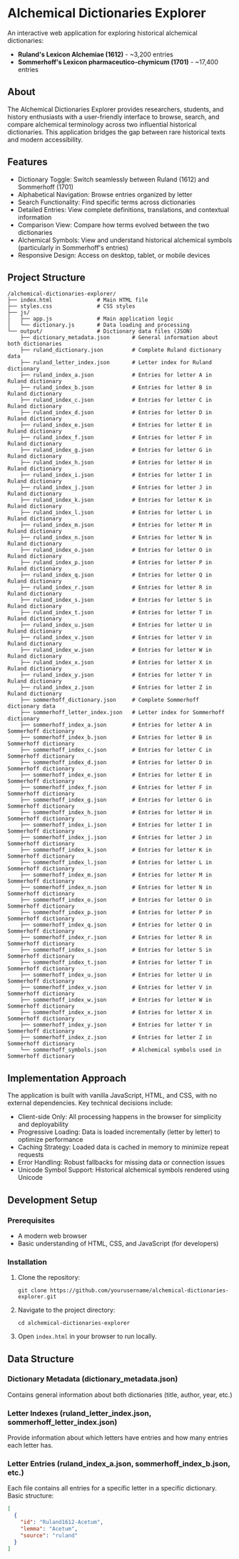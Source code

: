 # Alchemical Dictionaries Explorer

An interactive web application for exploring historical alchemical dictionaries:

- **Ruland's Lexicon Alchemiae (1612)** - ~3,200 entries
- **Sommerhoff's Lexicon pharmaceutico-chymicum (1701)** - ~17,400 entries

## About

The Alchemical Dictionaries Explorer provides researchers, students, and history enthusiasts with a user-friendly interface to browse, search, and compare alchemical terminology across two influential historical dictionaries. This application bridges the gap between rare historical texts and modern accessibility.

## Features

- Dictionary Toggle: Switch seamlessly between Ruland (1612) and Sommerhoff (1701)
- Alphabetical Navigation: Browse entries organized by letter
- Search Functionality: Find specific terms across dictionaries
- Detailed Entries: View complete definitions, translations, and contextual information
- Comparison View: Compare how terms evolved between the two dictionaries
- Alchemical Symbols: View and understand historical alchemical symbols (particularly in Sommerhoff's entries)
- Responsive Design: Access on desktop, tablet, or mobile devices

## Project Structure

```
/alchemical-dictionaries-explorer/
├── index.html              # Main HTML file
├── styles.css              # CSS styles
├── js/
│   ├── app.js              # Main application logic
│   └── dictionary.js       # Data loading and processing
└── output/                 # Dictionary data files (JSON)
    ├── dictionary_metadata.json       # General information about both dictionaries
    ├── ruland_dictionary.json         # Complete Ruland dictionary data
    ├── ruland_letter_index.json       # Letter index for Ruland dictionary
    ├── ruland_index_a.json            # Entries for letter A in Ruland dictionary
    ├── ruland_index_b.json            # Entries for letter B in Ruland dictionary
    ├── ruland_index_c.json            # Entries for letter C in Ruland dictionary
    ├── ruland_index_d.json            # Entries for letter D in Ruland dictionary
    ├── ruland_index_e.json            # Entries for letter E in Ruland dictionary
    ├── ruland_index_f.json            # Entries for letter F in Ruland dictionary
    ├── ruland_index_g.json            # Entries for letter G in Ruland dictionary
    ├── ruland_index_h.json            # Entries for letter H in Ruland dictionary
    ├── ruland_index_i.json            # Entries for letter I in Ruland dictionary
    ├── ruland_index_j.json            # Entries for letter J in Ruland dictionary
    ├── ruland_index_k.json            # Entries for letter K in Ruland dictionary
    ├── ruland_index_l.json            # Entries for letter L in Ruland dictionary
    ├── ruland_index_m.json            # Entries for letter M in Ruland dictionary
    ├── ruland_index_n.json            # Entries for letter N in Ruland dictionary
    ├── ruland_index_o.json            # Entries for letter O in Ruland dictionary
    ├── ruland_index_p.json            # Entries for letter P in Ruland dictionary
    ├── ruland_index_q.json            # Entries for letter Q in Ruland dictionary
    ├── ruland_index_r.json            # Entries for letter R in Ruland dictionary
    ├── ruland_index_s.json            # Entries for letter S in Ruland dictionary
    ├── ruland_index_t.json            # Entries for letter T in Ruland dictionary
    ├── ruland_index_u.json            # Entries for letter U in Ruland dictionary
    ├── ruland_index_v.json            # Entries for letter V in Ruland dictionary
    ├── ruland_index_w.json            # Entries for letter W in Ruland dictionary
    ├── ruland_index_x.json            # Entries for letter X in Ruland dictionary
    ├── ruland_index_y.json            # Entries for letter Y in Ruland dictionary
    ├── ruland_index_z.json            # Entries for letter Z in Ruland dictionary
    ├── sommerhoff_dictionary.json     # Complete Sommerhoff dictionary data
    ├── sommerhoff_letter_index.json   # Letter index for Sommerhoff dictionary
    ├── sommerhoff_index_a.json        # Entries for letter A in Sommerhoff dictionary
    ├── sommerhoff_index_b.json        # Entries for letter B in Sommerhoff dictionary
    ├── sommerhoff_index_c.json        # Entries for letter C in Sommerhoff dictionary
    ├── sommerhoff_index_d.json        # Entries for letter D in Sommerhoff dictionary
    ├── sommerhoff_index_e.json        # Entries for letter E in Sommerhoff dictionary
    ├── sommerhoff_index_f.json        # Entries for letter F in Sommerhoff dictionary
    ├── sommerhoff_index_g.json        # Entries for letter G in Sommerhoff dictionary
    ├── sommerhoff_index_h.json        # Entries for letter H in Sommerhoff dictionary
    ├── sommerhoff_index_i.json        # Entries for letter I in Sommerhoff dictionary
    ├── sommerhoff_index_j.json        # Entries for letter J in Sommerhoff dictionary
    ├── sommerhoff_index_k.json        # Entries for letter K in Sommerhoff dictionary
    ├── sommerhoff_index_l.json        # Entries for letter L in Sommerhoff dictionary
    ├── sommerhoff_index_m.json        # Entries for letter M in Sommerhoff dictionary
    ├── sommerhoff_index_n.json        # Entries for letter N in Sommerhoff dictionary
    ├── sommerhoff_index_o.json        # Entries for letter O in Sommerhoff dictionary
    ├── sommerhoff_index_p.json        # Entries for letter P in Sommerhoff dictionary
    ├── sommerhoff_index_q.json        # Entries for letter Q in Sommerhoff dictionary
    ├── sommerhoff_index_r.json        # Entries for letter R in Sommerhoff dictionary
    ├── sommerhoff_index_s.json        # Entries for letter S in Sommerhoff dictionary
    ├── sommerhoff_index_t.json        # Entries for letter T in Sommerhoff dictionary
    ├── sommerhoff_index_u.json        # Entries for letter U in Sommerhoff dictionary
    ├── sommerhoff_index_v.json        # Entries for letter V in Sommerhoff dictionary
    ├── sommerhoff_index_w.json        # Entries for letter W in Sommerhoff dictionary
    ├── sommerhoff_index_x.json        # Entries for letter X in Sommerhoff dictionary
    ├── sommerhoff_index_y.json        # Entries for letter Y in Sommerhoff dictionary
    ├── sommerhoff_index_z.json        # Entries for letter Z in Sommerhoff dictionary
    └── sommerhoff_symbols.json        # Alchemical symbols used in Sommerhoff dictionary
```

## Implementation Approach

The application is built with vanilla JavaScript, HTML, and CSS, with no external dependencies. Key technical decisions include:

- Client-side Only: All processing happens in the browser for simplicity and deployability
- Progressive Loading: Data is loaded incrementally (letter by letter) to optimize performance
- Caching Strategy: Loaded data is cached in memory to minimize repeat requests
- Error Handling: Robust fallbacks for missing data or connection issues
- Unicode Symbol Support: Historical alchemical symbols rendered using Unicode

## Development Setup

### Prerequisites

- A modern web browser
- Basic understanding of HTML, CSS, and JavaScript (for developers)

### Installation

1. Clone the repository:
   ```
   git clone https://github.com/yourusername/alchemical-dictionaries-explorer.git
   ```

2. Navigate to the project directory:
   ```
   cd alchemical-dictionaries-explorer
   ```

3. Open `index.html` in your browser to run locally.

## Data Structure

### Dictionary Metadata (dictionary_metadata.json)
Contains general information about both dictionaries (title, author, year, etc.)

### Letter Indexes (ruland_letter_index.json, sommerhoff_letter_index.json)
Provide information about which letters have entries and how many entries each letter has.

### Letter Entries (ruland_index_a.json, sommerhoff_index_b.json, etc.)
Each file contains all entries for a specific letter in a specific dictionary. Basic structure:
```json
[
  {
    "id": "Ruland1612-Acetum",
    "lemma": "Acetum",
    "source": "ruland"
  }
]
``` 